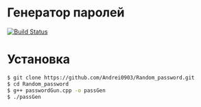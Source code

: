 # Генератор паролей 



[![Build Status](https://travis-ci.org/joemccann/dillinger.svg?branch=master)](https://travis-ci.org/joemccann/dillinger)



# Установка 

 ```sh 
 $ git clone https://github.com/Andrei0903/Random_password.git
 $ cd Random_password
 $ g++ passwordGun.cpp -o passGen
 $ ./passGen 
 ```
